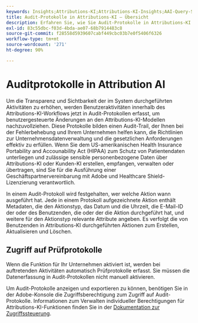 ```yaml
---
keywords: Insights;Attributions-KI;Attributions-KI-Insights;AAI-Query-Service;Attributionsabfragen;Attributionsbewertungen
title: Audit-Protokolle in Attributions-KI – Übersicht
description: Erfahren Sie, wie Sie Audit-Protokolle in Attributions-KI anzeigen und verwalten können.
exl-id: 83c55dbc-f03d-4bda-ae07-68b7914483c8
source-git-commit: f28558d5939607cabf449cbc03b7e0f5406f6326
workflow-type: tm+mt
source-wordcount: '271'
ht-degree: 90%

---
```


# Auditprotokolle in Attribution AI

Um die Transparenz und Sichtbarkeit der im System durchgeführten Aktivitäten zu erhöhen, werden Benutzeraktivitäten innerhalb des Attributions-KI-Workflows jetzt in Audit-Protokollen erfasst, um benutzergesteuerte Änderungen an den Attributions-KI-Modellen nachzuvollziehen. Diese Protokolle bilden einen Audit-Trail, der Ihnen bei der Fehlerbehebung und Ihrem Unternehmen helfen kann, die Richtlinien zur Unternehmensdatenverwaltung und die gesetzlichen Anforderungen effektiv zu erfüllen.  Wenn Sie dem US-amerikanischen Health Insurance Portability and Accounability Act (HIPAA) zum Schutz von Patientendaten unterliegen und zulässige sensible personenbezogene Daten über Attributions-KI oder Kunden-KI erstellen, empfangen, verwalten oder übertragen, sind Sie für die Ausführung einer Geschäftspartnervereinbarung mit Adobe und Healthcare Shield-Lizenzierung verantwortlich.

In einem Audit-Protokoll wird festgehalten, wer welche Aktion wann ausgeführt hat. Jede in einem Protokoll aufgezeichnete Aktion enthält Metadaten, die den Aktionstyp, das Datum und die Uhrzeit, die E-Mail-ID der oder des Benutzenden, die oder der die Aktion durchgeführt hat, und weitere für den Aktionstyp relevante Attribute angeben. Es verfolgt die von Benutzenden in Attributions-KI durchgeführten Aktionen zum Erstellen, Aktualisieren und Löschen.

<!-- [The audit logs selected in the Attribution AI workspace](../../../attribution-ai/aai-data-governance/images/data-governance/audit-logs-cai.png) -->

## Zugriff auf Prüfprotokolle

Wenn die Funktion für Ihr Unternehmen aktiviert ist, werden bei auftretenden Aktivitäten automatisch Prüfprotokolle erfasst. Sie müssen die Datenerfassung in Audit-Protokollen nicht manuell aktivieren.

Um Audit-Protokolle anzeigen und exportieren zu können, benötigen Sie in der Adobe-Konsole die Zugriffsberechtigung zum Zugriff auf Audit-Protokolle. Informationen zum Verwalten individueller Berechtigungen für Attributions-KI-Funktionen finden Sie in der [Dokumentation zur Zugriffssteuerung](../aai-data-governance/access-controls.md).
